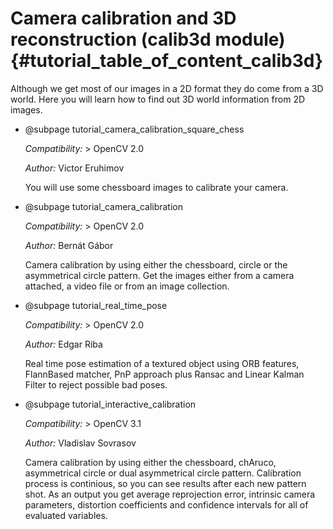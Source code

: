 Camera calibration and 3D reconstruction (calib3d module) {#tutorial_table_of_content_calib3d}
==========================================================

Although we get most of our images in a 2D format they do come from a 3D world. Here you will learn how to find out 3D world information from 2D images.

-   @subpage tutorial_camera_calibration_square_chess

    *Compatibility:* \> OpenCV 2.0

    *Author:* Victor Eruhimov

    You will use some chessboard images to calibrate your camera.

-   @subpage tutorial_camera_calibration

    *Compatibility:* \> OpenCV 2.0

    *Author:* Bernát Gábor

    Camera calibration by using either the chessboard, circle or the asymmetrical circle
    pattern. Get the images either from a camera attached, a video file or from an image
    collection.

-   @subpage tutorial_real_time_pose

    *Compatibility:* \> OpenCV 2.0

    *Author:* Edgar Riba

    Real time pose estimation of a textured object using ORB features, FlannBased matcher, PnP
    approach plus Ransac and Linear Kalman Filter to reject possible bad poses.

-   @subpage tutorial_interactive_calibration

    *Compatibility:* \> OpenCV 3.1

    *Author:* Vladislav Sovrasov

    Camera calibration by using either the chessboard, chAruco, asymmetrical circle or dual asymmetrical circle
    pattern. Calibration process is continious, so you can see results after each new pattern shot.
    As an output you get average reprojection error, intrinsic camera parameters, distortion coefficients and
     confidence intervals for all of evaluated variables.
